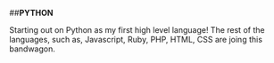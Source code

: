 ##**PYTHON**

Starting out on Python as my first high level language!
The rest of the languages, such as, Javascript, Ruby, PHP, HTML, CSS are joing this bandwagon.

